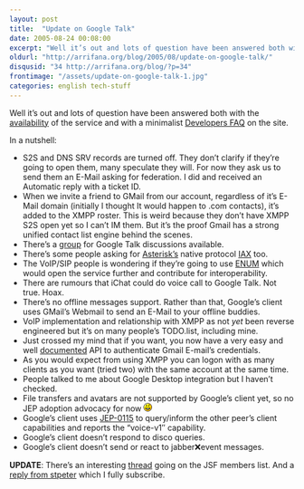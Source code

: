 ```yaml
---
layout: post
title:  "Update on Google Talk"
date: 2005-08-24 00:08:00
excerpt: "Well it’s out and lots of question have been answered both with the availability of the service and with a minimalist Developers FAQ on the site."
oldurl: "http://arrifana.org/blog/2005/08/update-on-google-talk/"
disqusid: "34 http://arrifana.org/blog/?p=34"
frontimage: "/assets/update-on-google-talk-1.jpg"
categories: english tech-stuff
---
```


Well it’s out and lots of question have been answered both with the [availability][1] of the service and with a minimalist [Developers FAQ][2] on the site.

In a nutshell:

 * S2S and DNS SRV records are turned off. They don’t clarify if they’re going to open them, many speculate they will. For now they ask us to send them an E-Mail asking for federation. I did and received an Automatic reply with a ticket ID.
 * When we invite a friend to GMail from our account, regardless of it’s E-Mail domain (initially I thought It would happen to .com contacts), it’s added to the XMPP roster. This is weird because they don’t have XMPP S2S open yet so I can’t IM them. But it’s the proof Gmail has a strong unified contact list engine behind the scenes.
 * There’s a [group][3] for Google Talk discussions available.
 * There’s some people asking for [Asterisk’s][4] native protocol [IAX][5] too.
 * The VoIP/SIP people is wondering if they’re going to use [ENUM][6] which would open the service further and contribute for interoperability.
 * There are rumours that iChat could do voice call to Google Talk. Not true. Hoax.
 * There’s no offline messages support. Rather than that, Google’s client uses GMail’s Webmail to send an E-Mail to your offline buddies.
 * VoIP implementation and relationship with XMPP as not *yet* been reverse engineered but it’s on many people’s TODO.list, including mine.
 * Just crossed my mind that if you want, you now have a very easy and well [documented][7] API to authenticate Gmail E-mail’s credentials.
 * As you would expect from using XMPP you can logon with as many clients as you want (tried two) with the same account at the same time.
 * People talked to me about Google Desktop integration but I haven’t checked.
 * File transfers and avatars are not supported by Google’s client yet, so no JEP adoption advocacy for now ![:)](/assets/update-on-google-talk-1.jpg ":)")
 * Google’s client uses [JEP-0115][8] to query/inform the other peer’s client capabilities and reports the “voice-v1″ capability.
 * Google’s client doesn’t respond to disco queries.
 * Google’s client doesn’t send or react to jabber:x:event messages.

**UPDATE**: There’s an interesting [thread][9] going on the JSF members list. And a [reply from stpeter][10] which I fully subscribe.

[1]: http://www.google.com/talk/
[2]: http://www.google.com/talk/developer.html
[3]: http://groups.google.com/group/google-talk-open
[4]: http://www.asterisk.org/
[5]: http://www.cornfed.com/iax.pdf
[6]: http://www.ietf.org/rfc/rfc2916.txt
[7]: http://www.ietf.org/rfc/rfc3920.txt
[8]: http://www.jabber.org/jeps/jep-0115.html
[9]: http://mail.jabber.org/pipermail/members/2005-August/003336.html
[10]: http://mail.jabber.org/pipermail/members/2005-August/003347.html
